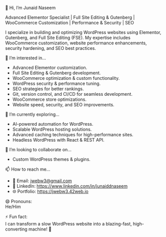 👋 Hi, I’m Junaid Naseem  

Advanced Elementor Specialist | Full Site Editing & Gutenberg | WooCommerce Customization | Performance & Security | SEO 

I specialize in building and optimizing WordPress websites using Elementor, Gutenberg, and Full Site Editing (FSE). My expertise includes WooCommerce customization, website performance enhancements, security hardening, and SEO best practices.  

👀 I’m interested in...  
- Advanced Elementor customization.  
- Full Site Editing & Gutenberg development.  
- WooCommerce optimization & custom functionality.  
- WordPress security & performance tuning.
- SEO strategies for better rankings.
- Git, version control, and CI/CD for seamless development.
- WooCommerce store optimizations.  
- Website speed, security, and SEO improvements.    

🌱 I’m currently exploring...  
- AI-powered automation for WordPress.  
- Scalable WordPress hosting solutions.
- Advanced caching techniques for high-performance sites.  
- Headless WordPress with React & REST API.   

💞️ I’m looking to collaborate on...  
- Custom WordPress themes & plugins.    

📫 How to reach me...  
- 📩 Email:    jwebw3@gmail.com
- 💼 LinkedIn: https://www.linkedin.com/in/junaiddnaseem
- 🌐 Portfolio: https://jwebw3.42web.io

😄 Pronouns:  
He/Him  

⚡ Fun fact:  
I can transform a slow WordPress website into a blazing-fast, high-converting machine! 🚀  


<!---
junaiddnaseem/junaiddnaseem is a ✨ special ✨ repository because its `README.md` (this file) appears on your GitHub profile.
You can click the Preview link to take a look at your changes.
--->
